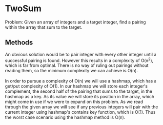 # TwoSum
Problem: Given an array of integers and a target integer, find a pairing within the array that sum to the target.

## Methods
An obvious solution would be to pair integer with every other integer until a successful pairing is found. However this results in a complexity of O(n<sup>2</sup>), which is far from optimal. There is no way of ruling out pairings without reading them, so the minimum complexity we can achieve is O(n).<br><br>
In order to pursue a complexity of O(n) we will use a hashmap, which has a get/put complexity of O(1). In our hashmap we will store each integer's complement, the second half of the pairing that sums to the target, in the hashmap as a key. As its value we will store its position in the array, which might come in use if we were to expand on this problem. As we read through the given array we will see if any previous integers will pair with the current integer using hashmap's contains key function, which is O(1). Thus the worst case scenario using the hashmap method is O(n).
